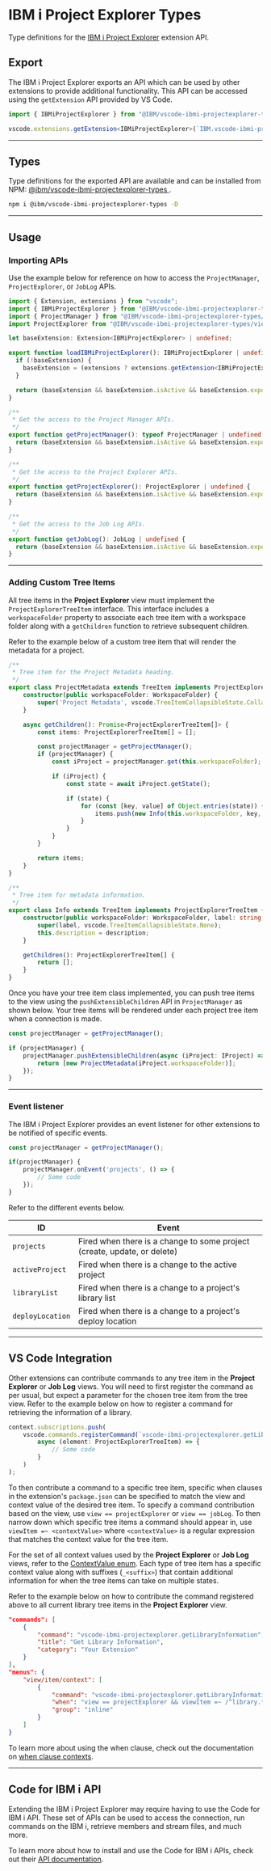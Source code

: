 # IBM i Project Explorer Types

Type definitions for the [IBM i Project Explorer](https://github.com/IBM/vscode-ibmi-projectexplorer) extension API.

## Export

The IBM i Project Explorer exports an API which can be used by other extensions to provide additional functionality. This API can be accessed using the `getExtension` API provided by VS Code.

```ts
import { IBMiProjectExplorer } from "@IBM/vscode-ibmi-projectexplorer-types/ibmiProjectExplorer";

vscode.extensions.getExtension<IBMiProjectExplorer>(`IBM.vscode-ibmi-projectexplorer`)
```

---

## Types

Type definitions for the exported API are available and can be installed from NPM: [@ibm/vscode-ibmi-projectexplorer-types
](https://www.npmjs.com/package/@ibm/vscode-ibmi-projectexplorer-types).

```bash
npm i @ibm/vscode-ibmi-projectexplorer-types -D
```

---

## Usage

### Importing APIs

Use the example below for reference on how to access the `ProjectManager`, `ProjectExplorer`, or `JobLog` APIs.

```typescript
import { Extension, extensions } from "vscode";
import { IBMiProjectExplorer } from "@IBM/vscode-ibmi-projectexplorer-types/ibmiProjectExplorer";
import { ProjectManager } from "@IBM/vscode-ibmi-projectexplorer-types/projectManager";
import ProjectExplorer from "@IBM/vscode-ibmi-projectexplorer-types/views/projectExplorer";

let baseExtension: Extension<IBMiProjectExplorer> | undefined;

export function loadIBMiProjectExplorer(): IBMiProjectExplorer | undefined {
  if (!baseExtension) {
    baseExtension = (extensions ? extensions.getExtension<IBMiProjectExplorer>(`IBM.vscode-ibmi-projectexplorer`) : undefined);
  }

  return (baseExtension && baseExtension.isActive && baseExtension.exports ? baseExtension.exports : undefined);
}

/**
 * Get the access to the Project Manager APIs.
 */
export function getProjectManager(): typeof ProjectManager | undefined {
  return (baseExtension && baseExtension.isActive && baseExtension.exports ? baseExtension.exports.projectManager : undefined);
}

/**
 * Get the access to the Project Explorer APIs.
 */
export function getProjectExplorer(): ProjectExplorer | undefined {
  return (baseExtension && baseExtension.isActive && baseExtension.exports ? baseExtension.exports.projectExplorer : undefined);
}

/**
 * Get the access to the Job Log APIs.
 */
export function getJobLog(): JobLog | undefined {
  return (baseExtension && baseExtension.isActive && baseExtension.exports ? baseExtension.exports.jobLog : undefined);
}
```

---

### Adding Custom Tree Items

All tree items in the **Project Explorer** view must implement the `ProjectExplorerTreeItem` interface. This interface includes a `workspaceFolder` property to associate each tree item with a workspace folder along with a `getChildren` function to retrieve subsequent children.

Refer to the example below of a custom tree item that will render the metadata for a project.

```typescript
/**
 * Tree item for the Project Metadata heading.
 */
export class ProjectMetadata extends TreeItem implements ProjectExplorerTreeItem {
	constructor(public workspaceFolder: WorkspaceFolder) {
		super('Project Metadata', vscode.TreeItemCollapsibleState.Collapsed);
	}

	async getChildren(): Promise<ProjectExplorerTreeItem[]> {
		const items: ProjectExplorerTreeItem[] = [];

		const projectManager = getProjectManager();
		if (projectManager) {
			const iProject = projectManager.get(this.workspaceFolder);

			if (iProject) {
				const state = await iProject.getState();

				if (state) {
					for (const [key, value] of Object.entries(state)) {
						items.push(new Info(this.workspaceFolder, key, value));
					}
				}
			}
		}

		return items;
	}
}

/**
 * Tree item for metadata information.
 */
export class Info extends TreeItem implements ProjectExplorerTreeItem {
	constructor(public workspaceFolder: WorkspaceFolder, label: string, description: string) {
		super(label, vscode.TreeItemCollapsibleState.None);
		this.description = description;
	}

	getChildren(): ProjectExplorerTreeItem[] {
		return [];
	}
}
```

Once you have your tree item class implemented, you can push tree items to the view using the `pushExtensibleChildren` API in `ProjectManager` as shown below. Your tree items will be rendered under each project tree item when a connection is made.

```typescript
const projectManager = getProjectManager();

if (projectManager) {
	projectManager.pushExtensibleChildren(async (iProject: IProject) => {
		return [new ProjectMetadata(iProject.workspaceFolder)];
	});
}
```

---

### Event listener

The IBM i Project Explorer provides an event listener for other extensions to be notified of specific events.

```typescript
const projectManager = getProjectManager();

if(projectManager) {
	projectManager.onEvent('projects', () => {
    	// Some code
	});
}
```

Refer to the different events below.

| ID               | Event                                                                    |
|------------------|--------------------------------------------------------------------------|
| `projects`       | Fired when there is a change to some project (create, update, or delete) |
| `activeProject`  | Fired when there is a change to the active project                       |
| `libraryList`    | Fired when there is a change to a project's library list                 |
| `deployLocation` | Fired when there is a change to a project's deploy location              |

---

## VS Code Integration

Other extensions can contribute commands to any tree item in the **Project Explorer** or **Job Log** views. You will need to first register the command as per usual, but expect a parameter for the chosen tree item from the tree view. Refer to the example below on how to register a command for retrieving the information of a library.

```typescript
context.subscriptions.push(
    vscode.commands.registerCommand(`vscode-ibmi-projectexplorer.getLibraryInformation`,
        async (element: ProjectExplorerTreeItem) => {
            // Some code
        }
    )
);
```

To then contribute a command to a specific tree item, specific when clauses in the extension's `package.json` can be specified to match the view and context value of the desired tree item. To specify a command contribution based on the view, use `view == projectExplorer` or `view == jobLog`. To then narrow down which specific tree items a command should appear in, use `viewItem =~ <contextValue>` where `<contextValue>` is a regular expression that matches the context value for the tree item.

For the set of all context values used by the **Project Explorer** or **Job Log** views, refer to the [ContextValue enum](https://github.com/IBM/vscode-ibmi-projectexplorer-types/blob/main/ibmiProjectExplorer.d.ts). Each type of tree item has a specific context value along with suffixes (`_<suffix>`) that contain additional information for when the tree items can take on multiple states. 

Refer to the example below on how to contribute the command registered above to all current library tree items in the **Project Explorer** view.

```json
"commands": [
    {
        "command": "vscode-ibmi-projectexplorer.getLibraryInformation",
        "title": "Get Library Information",
        "category": "Your Extension"
    }
],
"menus": {
    "view/item/context": [
        {
            "command": "vscode-ibmi-projectexplorer.getLibraryInformation",
            "when": "view == projectExplorer && viewItem =~ /^library.*/ && viewItem =~ /^.*_current.*/",
            "group": "inline"
        }
    ]
}
```

To learn more about using the when clause, check out the documentation on [when clause contexts](https://code.visualstudio.com/api/references/when-clause-contexts).

---

## Code for IBM i API

Extending the IBM i Project Explorer may require having to use the Code for IBM i API. These set of APIs can be used to access the connection, run commands on the IBM i, retrieve members and stream files, and much more.

To learn more about how to install and use the Code for IBM i APIs, check out their [API documentation](https://halcyon-tech.github.io/docs/#/pages/dev/api).